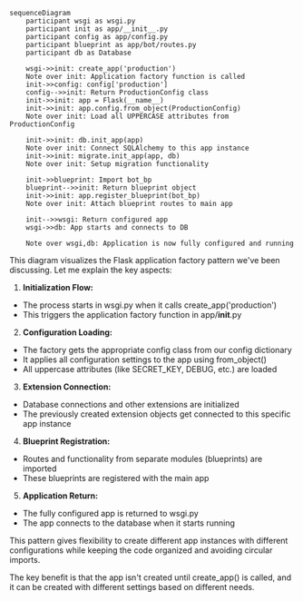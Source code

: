 ```mermaid
sequenceDiagram
    participant wsgi as wsgi.py
    participant init as app/__init__.py
    participant config as app/config.py
    participant blueprint as app/bot/routes.py
    participant db as Database

    wsgi->>init: create_app('production')
    Note over init: Application factory function is called
    init->>config: config['production']
    config-->>init: Return ProductionConfig class
    init->>init: app = Flask(__name__)
    init->>init: app.config.from_object(ProductionConfig)
    Note over init: Load all UPPERCASE attributes from ProductionConfig
    
    init->>init: db.init_app(app)
    Note over init: Connect SQLAlchemy to this app instance
    init->>init: migrate.init_app(app, db)
    Note over init: Setup migration functionality
    
    init->>blueprint: Import bot_bp
    blueprint-->>init: Return blueprint object
    init->>init: app.register_blueprint(bot_bp)
    Note over init: Attach blueprint routes to main app
    
    init-->>wsgi: Return configured app
    wsgi->>db: App starts and connects to DB
    
    Note over wsgi,db: Application is now fully configured and running
```

This diagram visualizes the Flask application factory pattern we've been discussing. Let me explain the key aspects:

1. **Initialization Flow:**
  - The process starts in wsgi.py when it calls create_app('production')
  - This triggers the application factory function in app/__init__.py
2. **Configuration Loading:**
  - The factory gets the appropriate config class from our config dictionary
  - It applies all configuration settings to the app using from_object()
  - All uppercase attributes (like SECRET_KEY, DEBUG, etc.) are loaded
3. **Extension Connection:**
  - Database connections and other extensions are initialized
  - The previously created extension objects get connected to this specific app instance
4. **Blueprint Registration:**
  - Routes and functionality from separate modules (blueprints) are imported
  - These blueprints are registered with the main app
5. **Application Return:**
  - The fully configured app is returned to wsgi.py
  - The app connects to the database when it starts running


This pattern gives flexibility to create different app instances with different configurations while keeping the code organized and avoiding circular imports.

The key benefit is that the app isn't created until create_app() is called, and it can be created with different settings based on different needs.